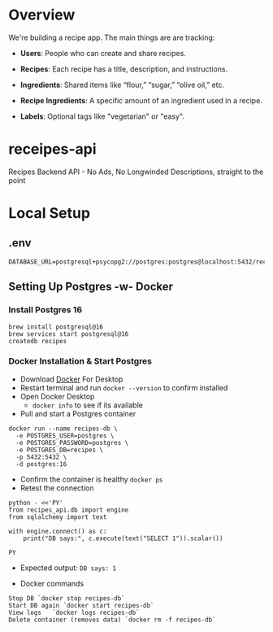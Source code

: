 # Overview

We're building a recipe app. The main things are are tracking:

- **Users**: People who can create and share recipes.

- **Recipes**: Each recipe has a title, description, and instructions.

- **Ingredients**: Shared items like “flour,” “sugar,” “olive oil,” etc.

- **Recipe Ingredients**: A specific amount of an ingredient used in a recipe.

- **Labels**: Optional tags like "vegetarian" or "easy".

# receipes-api

Recipes Backend API - No Ads, No Longwinded Descriptions, straight to the point

# Local Setup

## .env

```
DATABASE_URL=postgresql+psycopg2://postgres:postgres@localhost:5432/recipes
```

## Setting Up Postgres -w- Docker

### Install Postgres 16

```
brew install postgresql@16
brew services start postgresql@16
createdb recipes
```

### Docker Installation & Start Postgres

- Download [Docker](https://www.docker.com/products/docker-desktop) For Desktop
- Restart terminal and run `docker --version` to confirm installed
- Open Docker Desktop
  - `docker info` to see if its available
- Pull and start a Postgres container

```
docker run --name recipes-db \
  -e POSTGRES_USER=postgres \
  -e POSTGRES_PASSWORD=postgres \
  -e POSTGRES_DB=recipes \
  -p 5432:5432 \
  -d postgres:16
```

- Confirm the container is healthy `docker ps`
- Retest the connection

```
python - <<'PY'
from recipes_api.db import engine
from sqlalchemy import text

with engine.connect() as c:
    print("DB says:", c.execute(text("SELECT 1")).scalar())

PY
```

- Expected output: `DB says: 1`

- Docker commands

```
Stop DB	`docker stop recipes-db`
Start DB again `docker start recipes-db`
View logs	`docker logs recipes-db`
Delete container (removes data)	`docker rm -f recipes-db`
```
